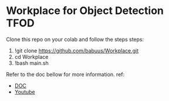# Workplace for Object Detection TFOD

Clone this repo on your colab and follow the steps
steps:
1. !git clone https://github.com/babuus/Workplace.git
2. cd Workplace
3. !bash main.sh

Refer to the doc bellow for more information.
ref:
- [DOC](https://tensorflow-object-detection-api-tutorial.readthedocs.io/en/latest/training.html)
- [Youtube](https://www.youtube.com/playlist?list=PLZoTAELRMXVNvTfHyJxPRcQkpV8ubBwHo)
